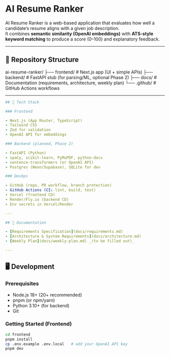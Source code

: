 # AI Resume Ranker

AI Resume Ranker is a web-based application that evaluates how well a candidate’s resume aligns with a given job description.  
It combines **semantic similarity (OpenAI embeddings)** with **ATS-style keyword matching** to produce a score (0–100) and explanatory feedback.

---

## 📂 Repository Structure

ai-resume-ranker/
├── frontend/ # Next.js app (UI + simple APIs)
├── backend/ # FastAPI stub (for parsing/ML, optional Phase 2)
├── docs/ # Documentation (requirements, architecture, weekly plan)
└── .github/ # GitHub Actions workflows

---

```yaml
## 🚀 Tech Stack

### Frontend

- Next.js (App Router, TypeScript)
- Tailwind CSS
- Zod for validation
- OpenAI API for embeddings

### Backend (planned, Phase 2)

- FastAPI (Python)
- spaCy, scikit-learn, PyMuPDF, python-docx
- sentence-transformers (or OpenAI API)
- Postgres (Neon/Supabase), SQLite for dev

### DevOps

- GitHub (repo, PR workflow, branch protection)
- GitHub Actions (CI: lint, build, test)
- Vercel (frontend CD)
- Render/Fly.io (backend CD)
- Env secrets in Vercel/Render

---

## 📑 Documentation

- [Requirements Specification](docs/requirements.md)
- [Architecture & System Requirements](docs/architecture.md)
- [Weekly Plan](docs/weekly-plan.md) _(to be filled out)_

---
```

## 🖥️ Development

### Prerequisites

- Node.js 18+ (20+ recommended)
- pnpm (or npm/yarn)
- Python 3.10+ (for backend)
- Git

### Getting Started (Frontend)

```bash
cd frontend
pnpm install
cp .env.example .env.local   # add your OpenAI API key
pnpm dev
```
